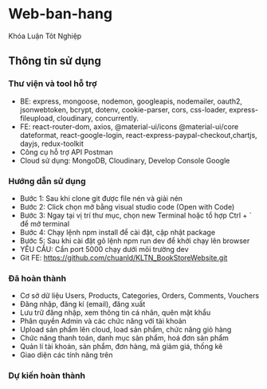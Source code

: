 # Web-ban-hang

Khóa Luận Tôt Nghiệp

## Thông tin sử dụng

### Thư viện và tool hỗ trợ

- BE: express, mongoose, nodemon, googleapis, nodemailer, oauth2, jsonwebtoken, bcrypt, dotenv, cookie-parser, cors, css-loader, express-fileupload, cloudinary, concurrently.
- FE: react-router-dom, axios, @material-ui/icons @material-ui/core dateformat, react-google-login, react-express-paypal-checkout,chartjs, dayjs, redux-toolkit
- Công cụ hỗ trợ API Postman
- Cloud sử dụng: MongoDB, Cloudinary, Develop Console Google

### Hướng dẫn sử dụng

- Bước 1: Sau khi clone git được file nén và giải nén
- Bước 2: Click chọn mở bằng visual studio code (Open with Code)
- Bước 3: Ngay tại vị trí thư mục, chọn new Terminal hoặc tổ hợp Ctrl + ` để mở terminal
- Bước 4: Chạy lệnh npm install để cài đặt, cập nhật package
- Bước 5: Sau khi cài đặt gõ lệnh npm run dev để khởi chạy lên browser
- YÊU CẦU: Cần port 5000 chạy dưới môi trường dev
- Git FE: https://github.com/chuanld/KLTN_BookStoreWebsite.git

### Đã hoàn thành

- Cơ sở dữ liệu Users, Products, Categories, Orders, Comments, Vouchers
- Đăng nhập, đăng kí (email), đăng xuất
- Lưu trữ đăng nhập, xem thông tin cá nhân, quên mật khẩu
- Phân quyền Admin và các chức năng với tài khoản
- Upload sản phẩm lên cloud, load sản phẩm, chức năng giỏ hàng
- Chức năng thanh toán, danh mục sản phẩm, hoá đơn sản phẩm
- Quản lí tài khoản, sản phẩm, đơn hàng, mã giảm giá, thống kê
- Giao diện các tính năng trên

### Dự kiến hoàn thành
